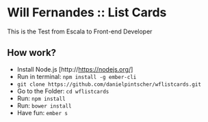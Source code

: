 # Will Fernandes :: List Cards

This is the Test from Escala to Front-end Developer

## How work?

* Install Node.js [http://https://nodejs.org/]
* Run in terminal: `npm install -g ember-cli`
* `git clone https://github.com/danielpintscher/wflistcards.git`
* Go to the Folder: `cd wflistcards` 
* Run: `npm install`
* Run: `bower install`
* Have fun: `ember s`

